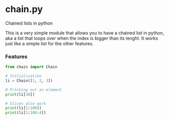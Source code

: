 # chain.py
Chained lists in python

This is a very simple module that allows you to have a chained list in python, aka a list that loops over when the index is bigger than its lenght.
It works just like a simple list for the other features.

### Features

```python
from chain import Chain

# Initialisation
li = Chain([1, 2, 3])

# Printing out an element
print(li[10])

# Slices also work
print(li[1:100])
print(li[1:100:4])
```
